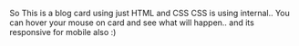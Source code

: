 So This is a blog card using just HTML and CSS
CSS is using internal..
You can hover your mouse on card and see what will happen..
and its responsive for mobile also :)
